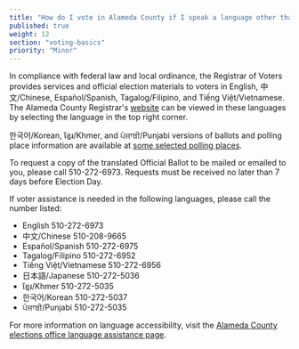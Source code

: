 ```yaml
---
title: "How do I vote in Alameda County if I speak a language other than English?"
published: true
weight: 12
section: "voting-basics"
priority: "Minor"
---
```


In compliance with federal law and local ordinance, the Registrar of Voters provides services and official election materials to voters in English, 中文/Chinese, Español/Spanish, Tagalog/Filipino, and Tiếng Việt/Vietnamese. The Alameda County Registrar's [website](https://www.acvote.org/index) can be viewed in these languages by selecting the language in the top right corner.  

한국어/Korean, ខ្មែរ/Khmer, and ਪੰਜਾਬੀ/Punjabi versions of ballots and polling place information are available at [some selected polling places](https://www.acvote.org/election-information/3percentlang/3percentmarch2020.page).  

To request a copy of the translated Official Ballot to be mailed or emailed to you, please call 510-272-6973. Requests must be received no later than 7 days before Election Day.

If voter assistance is needed in the following languages, please call the number listed:  
- English 510-272-6973  
- 中文/Chinese 510-208-9665  
- Español/Spanish 510-272-6975  
- Tagalog/Filipino 510-272-6952  
- Tiếng Việt/Vietnamese 510-272-6956
- 日本語/Japanese 510-272-5036
- ខ្មែរ/Khmer 510-272-5035
- 한국어/Korean 510-272-5037
- ਪੰਜਾਬੀ/Punjabi 510-272-5035

For more information on language accessibility, visit the [Alameda County elections office language assistance page](https://www.acvote.org/language).
